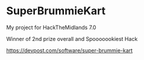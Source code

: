 # SuperBrummieKart

My project for HackTheMidlands 7.0

Winner of 2nd prize overall and Spooooookiest Hack

https://devpost.com/software/super-brummie-kart
